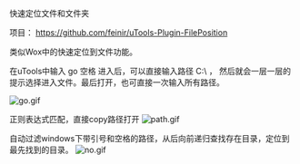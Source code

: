 快速定位文件和文件夹

项目：
https://github.com/feinir/uTools-Plugin-FilePosition


类似Wox中的快速定位到文件功能。

在uTools中输入 go 空格
进入后，可以直接输入路径 C:\ ， 然后就会一层一层的提示选择进入文件。最后打开，也可直接一次输入所有路径。

![go.gif](https://i.loli.net/2020/10/28/Jb8MN7fUTIjdp6e.gif)

正则表达式匹配，直接copy路径打开
![path.gif](https://i.loli.net/2020/10/28/xwle5b2BT6QUMJL.gif)

自动过滤windows下带引号和空格的路径，从后向前递归查找存在目录，定位到最先找到的目录。
![no.gif](https://i.loli.net/2020/10/28/MI1X6qr4FaxG2PD.gif)

